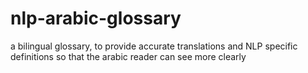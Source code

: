 # nlp-arabic-glossary
a bilingual glossary, to provide accurate translations and NLP specific definitions so that the arabic reader can see more clearly
